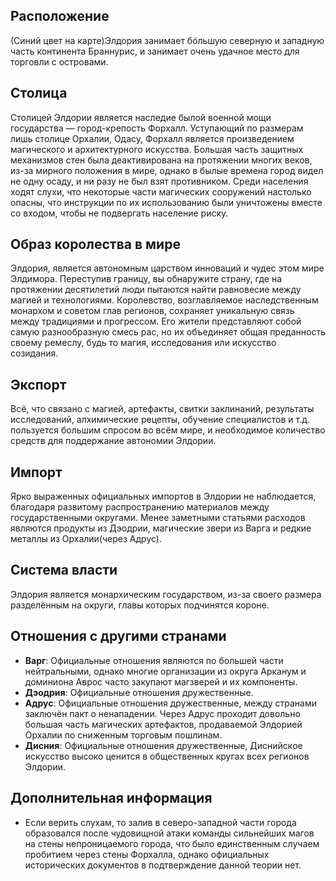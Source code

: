 ## Расположение
(Синий цвет на карте)Элдория занимает бóльшую северную и западную часть континента Браннурис, и занимает очень удачное место для торговли с островами.   
## Столица    
Столицей Элдории является наследие былой военной мощи государства — город-крепость Форхалл. Уступающий по размерам лишь столице Орхалии, Одасу, Форхалл является произведением магического и архитектурного искусства. Большая часть защитных механизмов стен была деактивирована на протяжении многих веков, из-за мирного положения в мире, однако в былые времена город видел не одну осаду, и ни разу не был взят противником. Среди населения ходят слухи, что некоторые части магических сооружений настолько опасны, что инструкции по их использованию были уничтожены вместе со входом, чтобы не подвергать население риску.
## Образ королества в мире
Элдория, является автономным царством инноваций и чудес этом мире Элдимора. Переступив границу, вы обнаружите страну, где на протяжении десятилетий люди пытаются найти равновесие между магией и технологиями. Королевство, возглавляемое наследственным монархом и советом глав регионов, сохраняет уникальную связь между традициями и прогрессом. Его жители представляют собой самую разнообразную смесь рас, но их объединяет общая преданность своему ремеслу, будь то магия, исследования или искусство созидания.
## Экспорт
Всё, что связано с магией, артефакты, свитки заклинаний, результаты исследований, алхимические рецепты, обучение специалистов и т.д. пользуется большим спросом во всём мире, и необходимое количество средств для поддержание автономии Элдории.
## Импорт
Ярко выраженных официальных импортов в Элдории не наблюдается, благодаря развитому распространению материалов между государственными округами. Менее заметными статьями расходов являются продукты из Дэодрии, магические звери из Варга и редкие металлы из Орхалии(через Адрус).   
## Система власти
Элдория является монархическим государством, из-за своего размера разделённым на округи, главы которых подчинятся короне.  
## Отношения с другими странами
- **Варг**: Официальные отношения являются по большей части нейтральными, однако многие организации из округа Арканум и доминиона Аврос часто закупают магзверей и их компоненты.   
- **Дэодрия**: Официальные отношения дружественные.  
- **Адрус**: Официальные отношения дружественные, между странами заключён пакт о ненападении. Через Адрус проходит довольно большая часть магических артефактов, продаваемой Элдорией Орхалии по сниженным торговым пошлинам.  
- **Дисния**: Официальные отношения дружественные, Диснийское искусство высоко ценится в общественных кругах всех регионов Элдории.     
## Дополнительная информация

- Если верить слухам, то залив в северо-западной части города образовался после чудовищной атаки команды сильнейших магов на стены непроницаемого города, что было единственным случаем пробитием через стены Форхалла, однако официальных исторических документов в подтверждение данной теории нет. 
